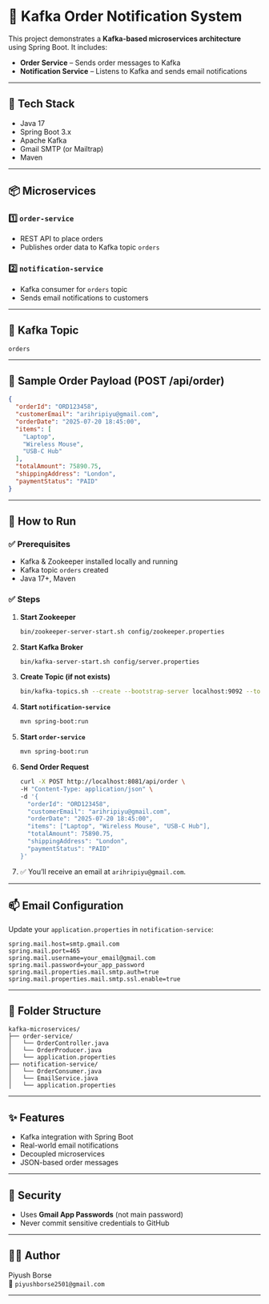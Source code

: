 # 🛒 Kafka Order Notification System

This project demonstrates a **Kafka-based microservices architecture** using Spring Boot. It includes:

- **Order Service** – Sends order messages to Kafka
- **Notification Service** – Listens to Kafka and sends email notifications

---

## 🔧 Tech Stack

- Java 17
- Spring Boot 3.x
- Apache Kafka
- Gmail SMTP (or Mailtrap)
- Maven

---

## 📦 Microservices

### 1️⃣ `order-service`

- REST API to place orders
- Publishes order data to Kafka topic `orders`

### 2️⃣ `notification-service`

- Kafka consumer for `orders` topic
- Sends email notifications to customers

---

## 🔗 Kafka Topic

```
orders
```

---

## 🧪 Sample Order Payload (POST /api/order)

```json
{
  "orderId": "ORD123458",
  "customerEmail": "arihripiyu@gmail.com",
  "orderDate": "2025-07-20 18:45:00",
  "items": [
    "Laptop",
    "Wireless Mouse",
    "USB-C Hub"
  ],
  "totalAmount": 75890.75,
  "shippingAddress": "London",
  "paymentStatus": "PAID"
}
```

---

## 🚀 How to Run

### ✅ Prerequisites

- Kafka & Zookeeper installed locally and running
- Kafka topic `orders` created
- Java 17+, Maven

### ✅ Steps

1. **Start Zookeeper**
    ```bash
    bin/zookeeper-server-start.sh config/zookeeper.properties
    ```

2. **Start Kafka Broker**
    ```bash
    bin/kafka-server-start.sh config/server.properties
    ```

3. **Create Topic (if not exists)**
    ```bash
    bin/kafka-topics.sh --create --bootstrap-server localhost:9092 --topic orders --partitions 1 --replication-factor 1
    ```

4. **Start `notification-service`**
    ```bash
    mvn spring-boot:run
    ```

5. **Start `order-service`**
    ```bash
    mvn spring-boot:run
    ```

6. **Send Order Request**

    ```bash
    curl -X POST http://localhost:8081/api/order \
    -H "Content-Type: application/json" \
    -d '{
      "orderId": "ORD123458",
      "customerEmail": "arihripiyu@gmail.com",
      "orderDate": "2025-07-20 18:45:00",
      "items": ["Laptop", "Wireless Mouse", "USB-C Hub"],
      "totalAmount": 75890.75,
      "shippingAddress": "London",
      "paymentStatus": "PAID"
    }'
    ```

7. ✅ You’ll receive an email at `arihripiyu@gmail.com`.

---

## 📫 Email Configuration

Update your `application.properties` in `notification-service`:

```properties
spring.mail.host=smtp.gmail.com
spring.mail.port=465
spring.mail.username=your_email@gmail.com
spring.mail.password=your_app_password
spring.mail.properties.mail.smtp.auth=true
spring.mail.properties.mail.smtp.ssl.enable=true
```

---

## 📁 Folder Structure

```
kafka-microservices/
├── order-service/
│   └── OrderController.java
│   └── OrderProducer.java
│   └── application.properties
├── notification-service/
│   └── OrderConsumer.java
│   └── EmailService.java
│   └── application.properties
```

---

## ✨ Features

- Kafka integration with Spring Boot
- Real-world email notifications
- Decoupled microservices
- JSON-based order messages

---

## 🔐 Security

- Uses **Gmail App Passwords** (not main password)
- Never commit sensitive credentials to GitHub

---

## 👨‍💻 Author

Piyush Borse  
📧 `piyushborse2501@gmail.com`

---
